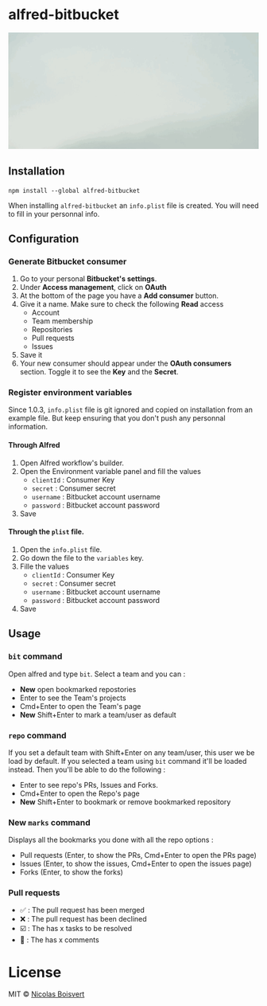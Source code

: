 # alfred-bitbucket

![alt text](alfred-bitbucket.gif)

## Installation

```
npm install --global alfred-bitbucket
```

When installing `alfred-bitbucket` an `info.plist` file is created. You will need to fill in your personnal info.

## Configuration

### Generate Bitbucket consumer

1. Go to your personal **Bitbucket's settings**.
2. Under **Access management**, click on **OAuth**
3. At the bottom of the page you have a **Add consumer** button.
4. Give it a name. Make sure to check the following **Read** access
    - Account
    - Team membership
    - Repositories
    - Pull requests
    - Issues
5. Save it
6. Your new consumer should appear under the **OAuth consumers** section. Toggle it to see the **Key** and the **Secret**.

### Register environment variables

Since 1.0.3, `info.plist` file is git ignored and copied on installation from an example file. But keep ensuring that you don't push any personnal information.

#### Through Alfred

1. Open Alfred workflow's builder.
2. Open the Environment variable panel and fill the values
    - `clientId` : Consumer Key
    - `secret` : Consumer secret
    - `username` : Bitbucket account username
    - `password` : Bitbucket account password
3. Save

#### Through the `plist` file.

1. Open the `info.plist` file.
2. Go down the file to the `variables` key.
3. Fille the values
    - `clientId` : Consumer Key
    - `secret` : Consumer secret
    - `username` : Bitbucket account username
    - `password` : Bitbucket account password
4. Save

## Usage

### `bit` command
Open alfred and type `bit`. Select a team and you can :
- **New** open bookmarked repostories
- Enter to see the Team's projects
- Cmd+Enter to open the Team's page
- **New** Shift+Enter to mark a team/user as default


### `repo` command

If you set a default team with Shift+Enter on any team/user, this user we be load by default. If you selected a team using `bit` command it'll be loaded instead. Then you'll be able to do the following :
- Enter to see repo's PRs, Issues and Forks.
- Cmd+Enter to open the Repo's page
- **New** Shift+Enter to bookmark or remove bookmarked repository

### **New** `marks` command

Displays all the bookmarks you done with all the repo options :
- Pull requests (Enter, to show the PRs, Cmd+Enter to open the PRs page)
- Issues (Enter, to show the issues, Cmd+Enter to open the issues page)
- Forks (Enter, to show the forks)

### Pull requests

- ✅ : The pull request has been merged
- ❌ : The pull request has been declined
- ☑️ : The has x tasks to be resolved
- 💬 : The has x comments

# License
MIT © [Nicolas Boisvert](https://nboisvert.com)
